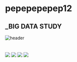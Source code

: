 
<!--
**pepepepepepep12/pepepepepepep12** is a ✨ _special_ ✨ repository because its `README.md` (this file) appears on your GitHub profile.

Here are some ideas to get you started:

- 🔭 I’m currently working on ...
- 🌱 I’m currently learning ...
- 👯 I’m looking to collaborate on ...
- 🤔 I’m looking for help with ...
- 💬 Ask me about ...
- 📫 How to reach me: ...
- 😄 Pronouns: ...
- ⚡ Fun fact: ...
-->


# pepepepepep12
## _BIG DATA STUDY

![header](https://capsule-render.vercel.app/api?type=shark&&color=timeAuto&height=300&section=header&text=BEST%20STUDENT&fontSize=90)



#
<img src="https://img.shields.io/badge/Python-3766AB?style=flat-square&logo=Python&logoColor=white"/></a>
<img src="https://img.shields.io/badge/Amazon-232F3E?style=flat-square&logo=Amazon&logoColor=white"/></a>
<img src="https://img.shields.io/badge/Android-3DDC84?style=flat-square&logo=Android&logoColor=white"/></a>
<img src="https://img.shields.io/badge/Rainmeter-19519B?style=flat-square&logo=Rainmeter&logoColor=white"/></a>

